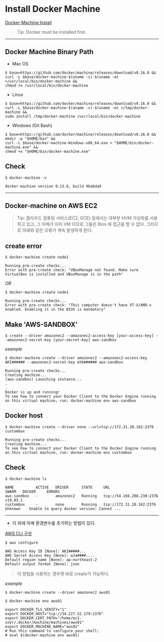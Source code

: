   # Install Docker Machine

  [Docker-Machine Install](https://docs.docker.com/machine/install-machine/)
  
  > Tip: Docker must be installed first.
  
  --------------
  
  ## Docker Machine Binary Path
  
  - Mac OS
  ```
  $ base=https://github.com/docker/machine/releases/download/v0.16.0 &&
  curl -L $base/docker-machine-$(uname -s)-$(uname -m) >/usr/local/bin/docker-machine &&
  chmod +x /usr/local/bin/docker-machine
  ```
  
  - Linux
  ```
  $ base=https://github.com/docker/machine/releases/download/v0.16.0 &&
  curl -L $base/docker-machine-$(uname -s)-$(uname -m) >/tmp/docker-machine &&
  sudo install /tmp/docker-machine /usr/local/bin/docker-machine
  ```
  
  - Windows (Git Bash)
  ```
  $ base=https://github.com/docker/machine/releases/download/v0.16.0 &&
  mkdir -p "$HOME/bin" &&
  curl -L $base/docker-machine-Windows-x86_64.exe > "$HOME/bin/docker-machine.exe" &&
  chmod +x "$HOME/bin/docker-machine.exe"
  ```
  
  ## Check 
  ```
  $ docker-machine -v

  docker-machine version 0.13.0, build 9ba6da9
  ```
  --------
  
 ## Docker-machine on AWS EC2 
  
  > Tip: 클라우드 컴퓨팅 서비스(EC2, GCE) 등에서는 대부분 HVM 가상화를 사용하고 있고, 그 자체가 이미 VM 이므로 그들은 Bios 에 접근을 할 수 없다.
          그러므로 아래와 같은 오류가 계속 발생하게 된다.
          
  ## create error
  ```
  $ docker-machine create node1

  Running pre-create checks...
  Error with pre-create check: "VBoxManage not found. Make sure VirtualBox is installed and VBoxManage is in the path" 
  ```
  
  *OR*
  
  ```
  $ docker-machine create node1
  
  Running pre-create checks...
  Error with pre-create check: "This computer doesn't have VT-X/AMD-v enabled. Enabling it in the BIOS is mandatory"
  ```
  ## Make 'AWS-SANDBOX'
  
  ```
  $ create --driver amazonec2 --amazonec2-access-key [your-access-key] --amazonec2-secret-key [your-secret-key] aws-sandbox
  ```
  
  *example*
  ```
  $ docker-machine create --driver amazonec2 --amazonec2-access-key AKI###### --amazonec2-secret-key mY6###### aws-sandbox

  Running pre-create checks...
  Creating machine...
  (aws-sandbox) Launching instance...
  .
  .
  Docker is up and running!
  To see how to connect your Docker Client to the Docker Engine running on this virtual machine, run: docker-machine env aws-sandbox
  ```
  ## Docker host
  ```
  $ docker-machine create --driver none --url=tcp://172.31.20.162:2376 custombox
  
  Running pre-create checks...
  Creating machine...
  To see how to connect your Docker Client to the Docker Engine running on this virtual machine, run: docker-machine env custombox
  ```
  
  ## Check
  ```
  $ docker-machine ls

  NAME          ACTIVE   DRIVER      STATE     URL                         SWARM   DOCKER     ERRORS
  aws-sandbox   -        amazonec2   Running   tcp://54.166.208.230:2376           v19.03.1   
  custombox     -        none        Running   tcp://172.31.20.162:2376            Unknown    Unable to query docker version: Cannot ... 
  ```
---
  + 이 외에 아예 환경변수를 추가하는 방법이 있다.
  
  [AWS CLI 구성](https://docs.aws.amazon.com/cli/latest/userguide/cli-chap-configure.html#cli-quick-configuration)
  
  ```
  $ aws configure
  
  AWS Access Key ID [None]: AKI#####...
  AWS Secret Access Key [None]: wJa####....
  Default region name [None]: ap-northeast-2
  Default output format [None]: json
  ```
  > 이 방법을 사용하는 경우엔 바로 create가 가능하다.
  
  *example*
  ```
  $ docker-machine create --driver amazonec2 aws01
  ```
  ```
  $ docker-machine env aws01
  
  export DOCKER_TLS_VERIFY="1"
  export DOCKER_HOST="tcp://34.227.52.179:2376"
  export DOCKER_CERT_PATH="/home/ec2-user/.docker/machine/machines/aws01"
  export DOCKER_MACHINE_NAME="aws01"
  # Run this command to configure your shell: 
  # eval $(docker-machine env aws01)
  ```
